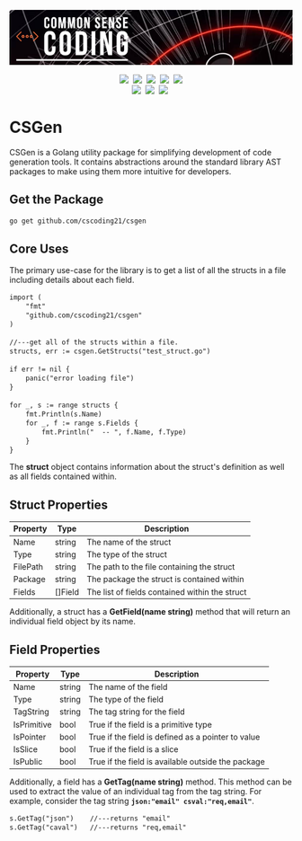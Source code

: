 
<p align="center"><img src="https://github.com/cscoding21/cscoding/blob/main/assets/csc-banner.png?raw=true" width=728></p>

<p align="center">
    <a href="https://github.com/cscoding21/csgen"><img src="https://img.shields.io/badge/built_with-Go-29BEB0.svg?style=flat-square"></a>&nbsp;
    <a href="https://goreportcard.com/report/github.com/cscoding21/csgen"><img src="https://goreportcard.com/badge/github.com/cscoding21/csgen?style=flat-square"></a>&nbsp;
 <a href="https://pkg.go.dev/mod/github.com/cscoding21/csgen"><img src="https://pkg.go.dev/badge/mod/github.com/cscoding21/csgen"></a>&nbsp;
    <a href="https://github.com/cscoding21/csgen/" alt="Stars">
        <img src="https://img.shields.io/github/stars/cscoding21/csgen?color=0052FF&labelColor=090422" /></a>&nbsp;
    <a href="https://github.com/cscoding21/csgen/pulse" alt="Activity">
        <img src="https://img.shields.io/github/commit-activity/m/cscoding21/csgen?color=0052FF&labelColor=090422" /></a>
    <br />
    <a href="https://discord.gg/BjV88Bys" alt="Discord">
        <img src="https://img.shields.io/discord/1196192809120710779" /></a>&nbsp;
    <a href="https://www.youtube.com/@CommonSenseCoding-ge5dn" alt="YouTube">
        <img src="https://img.shields.io/badge/youtube-watch_videos-red.svg?color=0052FF&labelColor=090422&logo=youtube" /></a>&nbsp;
    <a href="https://twitter.com/cscoding21" alt="YouTube">
        <img src="https://img.shields.io/twitter/follow/cscoding21" /></a>&nbsp;
</p>


# CSGen
CSGen is a Golang utility package for simplifying development of code generation tools.  It contains abstractions around the standard library AST packages to make using them more intuitive for developers.

## Get the Package
    go get github.com/cscoding21/csgen

## Core Uses
The primary use-case for the library is to get a list of all the structs in a file including details about each field.

    
    import (
        "fmt"
        "github.com/cscoding21/csgen"
    )
    
    //---get all of the structs within a file.
    structs, err := csgen.GetStructs("test_struct.go")

    if err != nil {
        panic("error loading file")
    }

    for _, s := range structs {
        fmt.Println(s.Name)
        for _, f := range s.Fields {
            fmt.Println("  -- ", f.Name, f.Type)
        }
    } 

The __struct__ object contains information about the struct's definition as well as all fields contained within.

## Struct Properties
| Property | Type | Description |
| --- | --- | --- |
|Name|string|The name of the struct|
|Type|string|The type of the struct|
|FilePath|string|The path to the file containing the struct|
|Package|string|The package the struct is contained within|
|Fields|[]Field|The list of fields contained within the struct|

Additionally, a struct has a __GetField(name string)__ method that will return an individual field object by its name.

## Field Properties
| Property | Type | Description |
| --- | --- | --- |
|Name|string|The name of the field|
|Type|string|The type of the field|
|TagString|string|The tag string for the field|
|IsPrimitive|bool|True if the field is a primitive type|
|IsPointer|bool|True if the field is defined as a pointer to value|
|IsSlice|bool|True if the field is a slice|
|IsPublic|bool|True if the field is available outside the package|

Additionally, a field has a __GetTag(name string)__ method.  This method can be used to extract the value of an individual tag from the tag string.  For example, consider the tag string __`json:"email" csval:"req,email"`__.

    s.GetTag("json")    //---returns "email"
    s.GetTag("caval")   //---returns "req,email"






